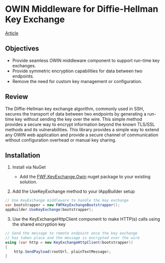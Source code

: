 
# OWIN Middleware for Diffie-Hellman Key Exchange

[Article](http://www.frameworkfactory.com/owin-middleware-for-the-diffie-hellman-key-exchange/)

## Objectives

- Provide seamless OWIN middleware component to support run-time key exchanges.
- Provide symmetric encryption capabilities for data between two endpoints.
- Remove the need for custom key management or configuration.

## Review

The Diffie-Hellman key exchange algorithm, commonly used in SSH, secures the transport of data between two endpoints by generating a run-time key 
without sending the key over the wire.  This simple method provides a secure way to encrypt information beyond the known TLS/SSL methods and its 
vulnerabilities.  This library provides a simple way to extend any OWIN web application and provide a secure channel 
of communication without configuration overhead or manual key sharing.

## Installation

1. Install via NuGet 
    * Add the  [FWF.KeyExchange.Owin](https://www.nuget.org/packages/FWF.KeyExchange.Owin/) nuget package to your existing solution.

2.  Add the UseKeyExchange method to your IAppBuilder setup

```cs
// Use KeyExchange middleware to handle the key exchange
var bootstrapper = new FWFKeyExchangeBootstrapper();
appBuilder.UseKeyExchange(bootstrapper);
```

3.  Use the KeyExchangeHttpClient component to make HTTP(s) calls using the shared encryption key 

```cs
// Send the message to remote endpoint once the key exchange
// has taken place and the message is encrypted over the wire
using (var http = new KeyExchangeHttpClient(bootstrapper))
{
    http.SendPayload(rootUrl, plainTextMessage);
}
```


